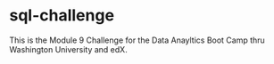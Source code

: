 # sql-challenge
This is the Module 9 Challenge for the Data Anayltics Boot Camp thru Washington University and edX. 
